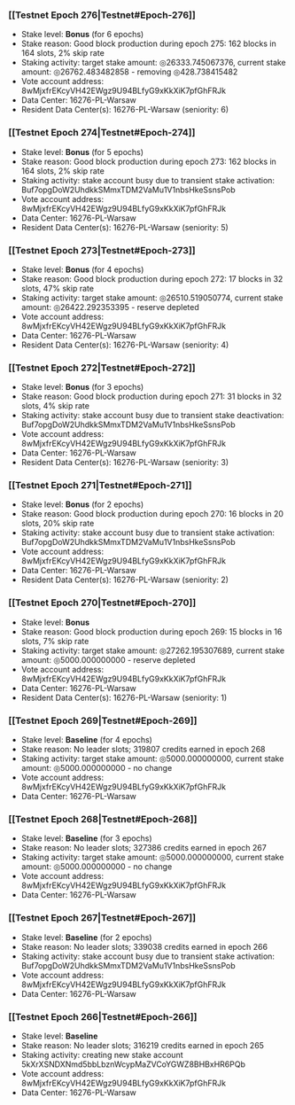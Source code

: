 ### [[Testnet Epoch 276|Testnet#Epoch-276]]
* Stake level: **Bonus** (for 6 epochs)
* Stake reason: Good block production during epoch 275: 162 blocks in 164 slots, 2% skip rate
* Staking activity: target stake amount: ◎26333.745067376, current stake amount: ◎26762.483482858 - removing ◎428.738415482
* Vote account address: 8wMjxfrEKcyVH42EWgz9U94BLfyG9xKkXiK7pfGhFRJk
* Data Center: 16276-PL-Warsaw
* Resident Data Center(s): 16276-PL-Warsaw (seniority: 6)
### [[Testnet Epoch 274|Testnet#Epoch-274]]
* Stake level: **Bonus** (for 5 epochs)
* Stake reason: Good block production during epoch 273: 162 blocks in 164 slots, 2% skip rate
* Staking activity: stake account busy due to transient stake activation: Buf7opgDoW2UhdkkSMmxTDM2VaMu1V1nbsHkeSsnsPob
* Vote account address: 8wMjxfrEKcyVH42EWgz9U94BLfyG9xKkXiK7pfGhFRJk
* Data Center: 16276-PL-Warsaw
* Resident Data Center(s): 16276-PL-Warsaw (seniority: 5)
### [[Testnet Epoch 273|Testnet#Epoch-273]]
* Stake level: **Bonus** (for 4 epochs)
* Stake reason: Good block production during epoch 272: 17 blocks in 32 slots, 47% skip rate
* Staking activity: target stake amount: ◎26510.519050774, current stake amount: ◎26422.292353395 - reserve depleted
* Vote account address: 8wMjxfrEKcyVH42EWgz9U94BLfyG9xKkXiK7pfGhFRJk
* Data Center: 16276-PL-Warsaw
* Resident Data Center(s): 16276-PL-Warsaw (seniority: 4)
### [[Testnet Epoch 272|Testnet#Epoch-272]]
* Stake level: **Bonus** (for 3 epochs)
* Stake reason: Good block production during epoch 271: 31 blocks in 32 slots, 4% skip rate
* Staking activity: stake account busy due to transient stake deactivation: Buf7opgDoW2UhdkkSMmxTDM2VaMu1V1nbsHkeSsnsPob
* Vote account address: 8wMjxfrEKcyVH42EWgz9U94BLfyG9xKkXiK7pfGhFRJk
* Data Center: 16276-PL-Warsaw
* Resident Data Center(s): 16276-PL-Warsaw (seniority: 3)
### [[Testnet Epoch 271|Testnet#Epoch-271]]
* Stake level: **Bonus** (for 2 epochs)
* Stake reason: Good block production during epoch 270: 16 blocks in 20 slots, 20% skip rate
* Staking activity: stake account busy due to transient stake activation: Buf7opgDoW2UhdkkSMmxTDM2VaMu1V1nbsHkeSsnsPob
* Vote account address: 8wMjxfrEKcyVH42EWgz9U94BLfyG9xKkXiK7pfGhFRJk
* Data Center: 16276-PL-Warsaw
* Resident Data Center(s): 16276-PL-Warsaw (seniority: 2)
### [[Testnet Epoch 270|Testnet#Epoch-270]]
* Stake level: **Bonus**
* Stake reason: Good block production during epoch 269: 15 blocks in 16 slots, 7% skip rate
* Staking activity: target stake amount: ◎27262.195307689, current stake amount: ◎5000.000000000 - reserve depleted
* Vote account address: 8wMjxfrEKcyVH42EWgz9U94BLfyG9xKkXiK7pfGhFRJk
* Data Center: 16276-PL-Warsaw
* Resident Data Center(s): 16276-PL-Warsaw (seniority: 1)
### [[Testnet Epoch 269|Testnet#Epoch-269]]
* Stake level: **Baseline** (for 4 epochs)
* Stake reason: No leader slots; 319807 credits earned in epoch 268
* Staking activity: target stake amount: ◎5000.000000000, current stake amount: ◎5000.000000000 - no change
* Vote account address: 8wMjxfrEKcyVH42EWgz9U94BLfyG9xKkXiK7pfGhFRJk
* Data Center: 16276-PL-Warsaw
### [[Testnet Epoch 268|Testnet#Epoch-268]]
* Stake level: **Baseline** (for 3 epochs)
* Stake reason: No leader slots; 327386 credits earned in epoch 267
* Staking activity: target stake amount: ◎5000.000000000, current stake amount: ◎5000.000000000 - no change
* Vote account address: 8wMjxfrEKcyVH42EWgz9U94BLfyG9xKkXiK7pfGhFRJk
* Data Center: 16276-PL-Warsaw
### [[Testnet Epoch 267|Testnet#Epoch-267]]
* Stake level: **Baseline** (for 2 epochs)
* Stake reason: No leader slots; 339038 credits earned in epoch 266
* Staking activity: stake account busy due to transient stake activation: Buf7opgDoW2UhdkkSMmxTDM2VaMu1V1nbsHkeSsnsPob
* Vote account address: 8wMjxfrEKcyVH42EWgz9U94BLfyG9xKkXiK7pfGhFRJk
* Data Center: 16276-PL-Warsaw
### [[Testnet Epoch 266|Testnet#Epoch-266]]
* Stake level: **Baseline**
* Stake reason: No leader slots; 316219 credits earned in epoch 265
* Staking activity: creating new stake account 5kXrXSNDXNmd5bbLbznWcypMaZVCoYGWZ8BHBxHR6PQb
* Vote account address: 8wMjxfrEKcyVH42EWgz9U94BLfyG9xKkXiK7pfGhFRJk
* Data Center: 16276-PL-Warsaw